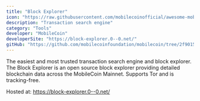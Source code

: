 ```yaml
---
title: "Block Explorer"
icon: "https://raw.githubusercontent.com/mobilecoinofficial/awesome-mobilecoin/main/directory/0100_Block_Explorer/logo.png"
description: "Transaction search engine"
category: "Tools"
developer: "MobileCoin"
developerSite: "https://block-explorer.0--0.net/"
gitHub: "https://github.com/mobilecoinfoundation/mobilecoin/tree/2f90154a445c769594dfad881463a2d4a003d7d6/mobilecoind/clients/python/blockchain_explorer"
---
```

The easiest and most trusted transaction search engine and block explorer. The Block Explorer is an open source block explorer providing detailed blockchain data across the MobileCoin Mainnet. Supports Tor and is tracking-free.

Hosted at: https://block-explorer.0--0.net/

